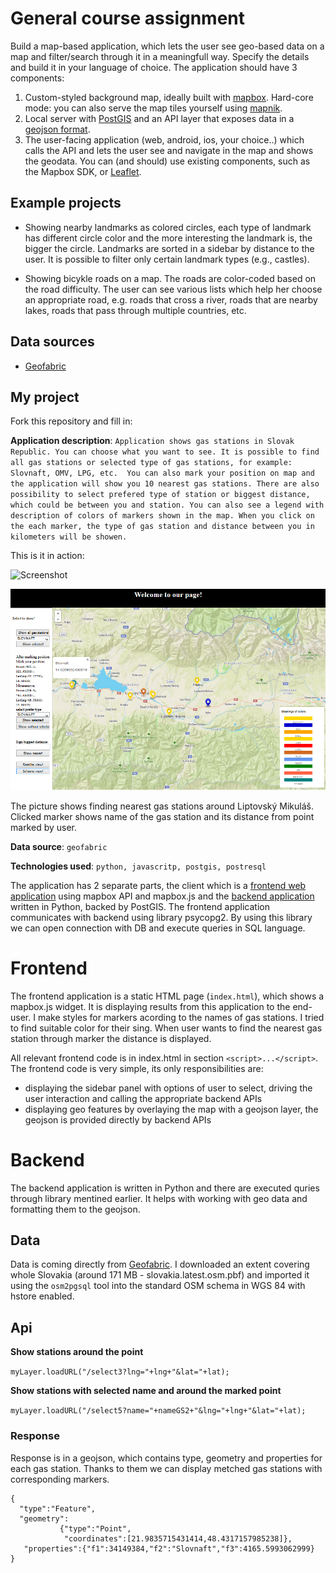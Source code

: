 # General course assignment

Build a map-based application, which lets the user see geo-based data on a map and filter/search through it in a meaningfull way. Specify the details and build it in your language of choice. The application should have 3 components:

1. Custom-styled background map, ideally built with [mapbox](http://mapbox.com). Hard-core mode: you can also serve the map tiles yourself using [mapnik](http://mapnik.org/).
2. Local server with [PostGIS](http://postgis.net/) and an API layer that exposes data in a [geojson format](http://geojson.org/).
3. The user-facing application (web, android, ios, your choice..) which calls the API and lets the user see and navigate in the map and shows the geodata. You can (and should) use existing components, such as the Mapbox SDK, or [Leaflet](http://leafletjs.com/).

## Example projects

- Showing nearby landmarks as colored circles, each type of landmark has different circle color and the more interesting the landmark is, the bigger the circle. Landmarks are sorted in a sidebar by distance to the user. It is possible to filter only certain landmark types (e.g., castles).

- Showing bicykle roads on a map. The roads are color-coded based on the road difficulty. The user can see various lists which help her choose an appropriate road, e.g. roads that cross a river, roads that are nearby lakes, roads that pass through multiple countries, etc.

## Data sources

- [Geofabric](http://download.geofabrik.de/)

## My project

Fork this repository and fill in:

**Application description**: `Application shows gas stations in Slovak Republic. You can choose what you want to see. It is possible to find all gas stations or selected type of gas stations, for example: Slovnaft, OMV, LPG, etc. 
You can also mark your position on map and the application will show you 10 nearest gas stations. There are also possibility to select prefered type of station or biggest distance, which could be between you and station. You can also see a legend with description of colors of markers shown in the map. When you click on the each marker, the type of gas station and distance between you in kilometers will be showen.`

This is it in action:

![Screenshot](nahlad1.png)

![Screenshot](nahlad2.png)


The picture shows finding nearest gas stations around Liptovský Mikuláš. Clicked marker shows name of the gas station and its distance from point marked by user.

**Data source**: `geofabric`

**Technologies used**: `python, javascritp, postgis, postresql`


The application has 2 separate parts, the client which is a [frontend web application](#frontend) using mapbox API and mapbox.js and the [backend application](#backend) written in Python, backed by PostGIS. The frontend application communicates with backend using library psycopg2. By using this library we can open connection with DB and execute queries in SQL language.

# Frontend

The frontend application is a static HTML page (`index.html`), which shows a mapbox.js widget. It is displaying results from this application to the end-user. I make styles for markers acording to the names of gas stations. I tried to find suitable color for their sing. When user wants to find the nearest gas station through marker the distance is displayed. 

All relevant frontend code is in index.html in section `<script>...</script>`. The frontend code is very simple, its only responsibilities are:
- displaying the sidebar panel with options of user to select, driving the user interaction and calling the appropriate backend APIs
- displaying geo features by overlaying the map with a geojson layer, the geojson is provided directly by backend APIs

# Backend

The backend application is written in Python and there are executed quries through library mentined earlier. It helps with working with geo data and formatting them to the geojson.

## Data

Data is coming directly from [Geofabric](http://download.geofabrik.de/). I downloaded an extent covering whole Slovakia (around 171 MB - slovakia.latest.osm.pbf) and imported it using the `osm2pgsql` tool into the standard OSM schema in WGS 84 with hstore enabled.

## Api

**Show stations around the point**

`myLayer.loadURL("/select3?lng="+lng+"&lat="+lat);`

**Show stations with selected name and around the marked point**

`myLayer.loadURL("/select5?name="+nameGS2+"&lng="+lng+"&lat="+lat);`

### Response

Response is in a geojson, which contains type, geometry and properties for each gas station. Thanks to them we can display metched gas stations with corresponding markers.
```
{
  "type":"Feature",
  "geometry":
           {"type":"Point",
            "coordinates":[21.9835715431414,48.4317157985238]},
   "properties":{"f1":34149384,"f2":"Slovnaft","f3":4165.5993062999}
}
```
